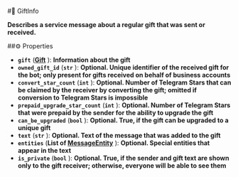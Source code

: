 #🔮 GiftInfo

**Describes a service message about a regular gift that was sent or received.**

##⚙️ Properties

- **`gift`** (**[Gift](Gift.md)** ): **Information about the gift**
- **`owned_gift_id`** (**`str`** ): **Optional. Unique identifier of the received gift for the bot; only present for gifts received on behalf of business accounts**
- **`convert_star_count`** (**`int`** ): **Optional. Number of Telegram Stars that can be claimed by the receiver by converting the gift; omitted if conversion to Telegram Stars is impossible**
- **`prepaid_upgrade_star_count`** (**`int`** ): **Optional. Number of Telegram Stars that were prepaid by the sender for the ability to upgrade the gift**
- **`can_be_upgraded`** (**`bool`** ): **Optional. True, if the gift can be upgraded to a unique gift**
- **`text`** (**`str`** ): **Optional. Text of the message that was added to the gift**
- **`entities`** (**List of [MessageEntity](MessageEntity.md)** ): **Optional. Special entities that appear in the text**
- **`is_private`** (**`bool`** ): **Optional. True, if the sender and gift text are shown only to the gift receiver; otherwise, everyone will be able to see them**

